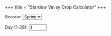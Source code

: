 +++
title = "Stardew Valley Crop Calculator"
+++

<script src="/crops.js" async></script>

<div id="input-panel">
  <label for="season">Season:</label>
  <select id="season" name="season">
    <option value="spring">Spring</option>
  </select>

  <label for="day">Day (1-28):</label>
  <input type="number" id="day" name="day" min="1" max="28" value="1"/>
</div>

<table id="crop-table"></table>